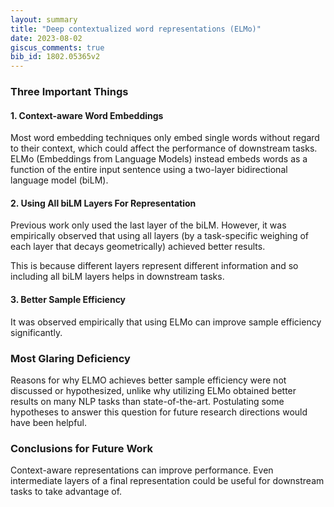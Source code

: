 ```yaml
---
layout: summary
title: "Deep contextualized word representations (ELMo)"
date: 2023-08-02
giscus_comments: true
bib_id: 1802.05365v2
---
```


### Three Important Things

#### 1. Context-aware Word Embeddings

Most word embedding techniques only embed single words without regard to their
context, which could affect the performance of downstream tasks.
ELMo (Embeddings from Language Models) instead embeds words as a function of the
entire input sentence using a two-layer bidirectional language model (biLM).

#### 2. Using All biLM Layers For Representation

Previous work only used the last layer of the biLM.
However, it was empirically observed that using all layers
(by a task-specific weighing of each layer that decays geometrically)
achieved better results.

This is because different layers represent different
information and so including all biLM layers helps
in downstream tasks.

#### 3. Better Sample Efficiency

It was observed empirically that using ELMo can improve
sample efficiency significantly.

### Most Glaring Deficiency

Reasons for why ELMO achieves better sample efficiency were not discussed or
hypothesized, unlike why utilizing ELMo obtained better results on many NLP
tasks than state-of-the-art. Postulating some hypotheses to answer this question
for future research directions would have been helpful.

### Conclusions for Future Work

Context-aware representations can improve performance. Even intermediate layers
of a final representation could be useful for downstream tasks to take advantage
of.
